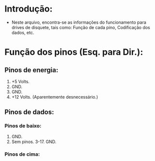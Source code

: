 # Introdução:
 - Neste arquivo, encontra-se as informações do funcionamento para drives de disquete, tais como: Função de cada pino, Codificação dos dados, etc.
# Função dos pinos (Esq. para Dir.):
## Pinos de energia:
 1. +5 Volts.
 2. GND.
 3. GND.
 4. +12 Volts. (Aparentemente desnecessário.)
## Pinos de dados:
### Pinos de baixo:
 1. GND.
 2. Sem pinos.
 3-17. GND.
### Pinos de cima:
